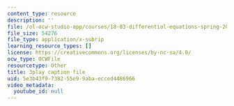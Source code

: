 ```yaml
---
content_type: resource
description: ''
file: /ol-ocw-studio-app/courses/18-03-differential-equations-spring-2010/5e3b43f9738255e99abaecced4486966_9KbpbBMThTE.vtt
file_size: 54276
file_type: application/x-subrip
learning_resource_types: []
license: https://creativecommons.org/licenses/by-nc-sa/4.0/
ocw_type: OCWFile
resourcetype: Other
title: 3play caption file
uid: 5e3b43f9-7382-55e9-9aba-ecced4486966
video_metadata:
  youtube_id: null
---
```

